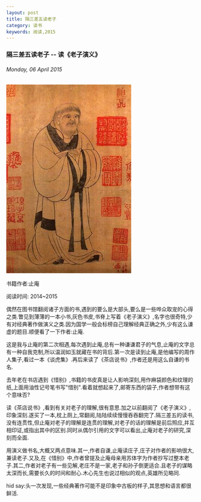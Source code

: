 ```yaml
---
layout: post
title: 隔三差五读老子
category: 读书
keywords: 阅读,2015
---
```


### 隔三差五读老子 -- 读《老子演义》

###### Monday, 06 April 2015

![老子](/../../assets/img/book/2015/laozi.jpg)

书籍作者:止庵

阅读时间: 2014~2015

偶然在图书馆翻阅诸子方面的书,遇到的要么是大部头,要么是一些哗众取宠的心得之类.瞥见到薄薄的一本小书,灰色书皮,书脊上写着《老子演义》,名字也很奇特,少有对经典著作做演义之类.因为国学一般会标榜自己理解经典正确之外,少有这么谦虚的题目.顺便看了一下作者:止庵.

这是我与止庵的第二次相遇,每次遇到止庵,总有一种谦谦君子的气息,止庵的文字总有一种自我克制,所以温润如玉就藏在书的背后.第一次是读到止庵,是他编写的周作人集子,看过一本《谈虎集》.再后来读了《茶店说书》,作者还是用这么自谦的书名.

去年老在书店遇到《惜别》,书籍的书皮真是让人影响深刻,用作麻袋颜色和纹理的纸,上面用油性记号笔书写"惜别".看着就想起来了,邮寄东西的袋子,作者想带有这个意味否?

读《茶店说书》,看到有关对老子的理解,很有意思.加之以前翻阅了《老子演义》,印象深刻.遂买了一本,枕上厕上,常翻阅,陆陆续续慢慢吞吞翻完了.隔三差五的读书,没有连贯性,但止庵对老子的理解是连贯的理解,对老子的话的理解是前后照应,并互相印证,或指出其中的区别.同时从偶尔引用的文字可以看出,止庵对老子的研究,深刻而全面.

用演义做书名,大概又两点意味.其一,作者自谦,止庵读庄子,庄子对作者的影响很大,兼读老子.又及,在《惜别》中,作者曾提及止庵母亲用苏体字为作者抄写过整本老子.其二,作者对老子有一些见解,老庄不是一家,老子和孙子倒更适合.且老子的谋略太深而长,需要长久的时间和耐心.木心先生也说过相似的观点,英雄所见略同.

hid say:头一次发现,一些经典著作可能不是印象中古板的样子,其思想和语言都很鲜活.

